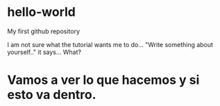 # hello-world
My first github repository

I am not sure what the tutorial wants me to do... "Write something about yourself.." it says... What?

# Vamos a ver lo que hacemos y si esto va dentro.
